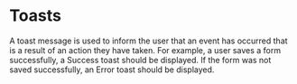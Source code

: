 # Toasts
A toast message is used to inform the user that an event has occurred that is a result of an action they have taken. For example, a user saves a form successfully, a Success toast should be displayed. If the form was not saved successfully, an Error toast should be displayed.

<BmcToasts />